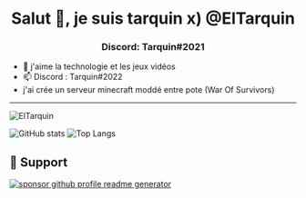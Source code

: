 <h1 align="center">Salut 👋, je suis tarquin x) @ElTarquin</h1>  
<h3 align="center">Discord: Tarquin#2021</h3>

- 👀 j'aime la technologie et les jeux vidéos 
- 📫 Discord : Tarquin#2022
- j'ai crée un serveur minecraft moddé entre pote (War Of Survivors)
---
<p align="left"> <img src="https://komarev.com/ghpvc/?username=ElTarquin" alt="ElTarquin" /> </p>

![GitHub stats](https://github-readme-stats.vercel.app/api?username=ElTarquin&show_icons=true&theme=tokyonight)
![Top Langs](https://github-readme-stats.vercel.app/api/top-langs/?username=ElTarquin&theme=tokyonight)


## 🙏 Support

<p align="left">
<a href="https://www.paypal.com/paypalme/PetitFlocon/"><img src="https://ionicabizau.github.io/badges/paypal.svg" alt="sponsor github profile readme generator"/>
</a>
